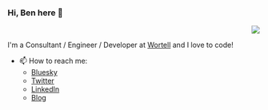 ### Hi, Ben here 👋

<p align='right'><img src="https://visitor-badge.glitch.me/badge?page_id=bgelens.visitor-badge"></p>

I'm a Consultant / Engineer / Developer at [Wortell](https://github.com/wortell) and I love to code!

- 📫 How to reach me:
  - [Bluesky](https://bsky.app/profile/bgelens.nl)
  - [Twitter](https://twitter.com/bgelens)
  - [LinkedIn](https://www.linkedin.com/in/ben-gelens-mvp-06407b22/)
  - [Blog](https://bgelens.nl)
